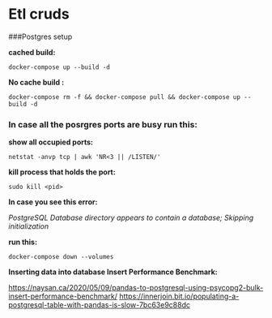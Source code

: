 # Etl cruds

###Postgres setup

**cached build:**

`docker-compose up --build -d`

**No cache build :** 


`docker-compose rm -f && docker-compose pull && docker-compose up --build -d `



### In case all the posrgres ports are busy run this: 

**show all occupied ports:**

`netstat -anvp tcp | awk 'NR<3 || /LISTEN/'`

**kill process that holds the port:**

`sudo kill <pid>`

**In case you see this error:** 

_PostgreSQL Database directory appears to contain a database; Skipping initialization_

**run this:**

`docker-compose down --volumes`


**Inserting data into database Insert Performance Benchmark:**

https://naysan.ca/2020/05/09/pandas-to-postgresql-using-psycopg2-bulk-insert-performance-benchmark/
https://innerjoin.bit.io/populating-a-postgresql-table-with-pandas-is-slow-7bc63e9c88dc

